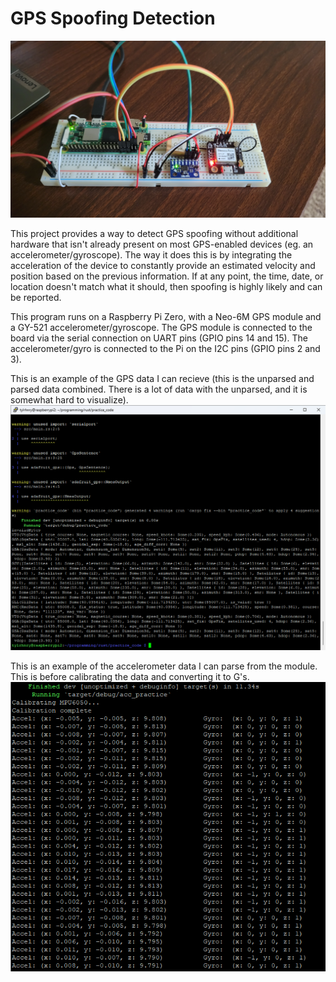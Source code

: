 # GPS Spoofing Detection

![electronics hardware](./md_img/pi_zero_gps.jpg)

This project provides a way to detect GPS spoofing without additional hardware
that isn't already present on most GPS-enabled devices (eg. an accelerometer/gyroscope).
The way it does this is by integrating the acceleration of the device to constantly 
provide an estimated velocity and position based on the previous information. If at 
any point, the time, date, or location doesn't match what it should, then spoofing is highly likely and can be reported.

This program runs on a Raspberry Pi Zero, with a Neo-6M GPS module and a GY-521 
accelerometer/gyroscope. The GPS module is connected to the board via the serial 
connection on UART pins (GPIO pins 14 and 15). The accelerometer/gyro is connected to 
the Pi on the I2C pins (GPIO pins 2 and 3). 

This is an example of the GPS data I can recieve (this is the unparsed and parsed data
combined. There is a lot of data with the unparsed, and it is somewhat hard to visualize).
![GPS data](./md_img/gps_out.png)

This is an example of the accelerometer data I can parse from the module. This is before
calibrating the data and converting it to G's.
![Acceleromter data](./md_img/accel_out.png)

